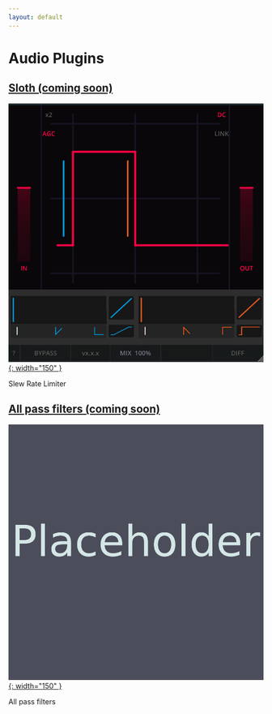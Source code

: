 ```yaml
---
layout: default
---
```


# Audio Plugins

## [Sloth (coming soon)](/sloth)

[![Sloth Screenstho](/assets/images/sloth.png){: width="150" }](/sloth)

Slew Rate Limiter

## [All pass filters (coming soon)](/allpass_filters)

[![Sloth Screenstho](/assets/images/placeholder.png){: width="150" }](/allpass_filters)

All pass filters
